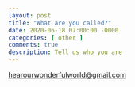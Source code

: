```yaml
---
layout: post
title: "What are you called?"
date: 2020-06-18 07:00:00 -0000
categories: [ other ]
comments: true
description: Tell us who you are
---
```

hearourwonderfulworld@gmail.com
